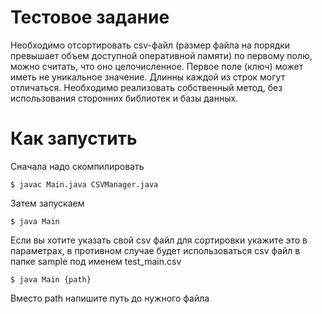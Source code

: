 # Тестовое задание
Необходимо отсортировать csv-файл (размер файла на порядки превышает объем доступной оперативной памяти)  по первому полю, можно считать, что оно целочисленное. Первое поле (ключ) может иметь не уникальное значение. Длинны каждой из строк могут отличаться.
Необходимо реализовать собственный метод, без использования сторонних библиотек и базы данных. 
# Как запустить
Сначала надо скомпилировать  

```$ javac Main.java CSVManager.java```  

Затем запускаем  

```$ java Main```   

Если вы хотите указать свой csv файл для сортировки укажите это в параметрах, в противном случае будет использоваться csv файл в папке sample под именем test_main.csv  

```$ java Main {path}```  

Вместо path напишите путь до нужного файла
